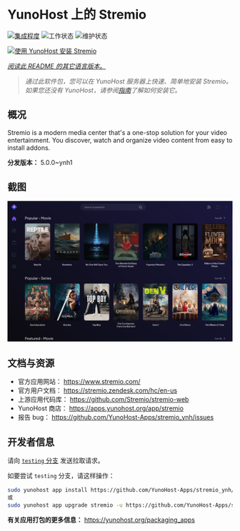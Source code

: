 <!--
注意：此 README 由 <https://github.com/YunoHost/apps/tree/master/tools/readme_generator> 自动生成
请勿手动编辑。
-->

# YunoHost 上的 Stremio

[![集成程度](https://dash.yunohost.org/integration/stremio.svg)](https://ci-apps.yunohost.org/ci/apps/stremio/) ![工作状态](https://ci-apps.yunohost.org/ci/badges/stremio.status.svg) ![维护状态](https://ci-apps.yunohost.org/ci/badges/stremio.maintain.svg)

[![使用 YunoHost 安装 Stremio](https://install-app.yunohost.org/install-with-yunohost.svg)](https://install-app.yunohost.org/?app=stremio)

*[阅读此 README 的其它语言版本。](./ALL_README.md)*

> *通过此软件包，您可以在 YunoHost 服务器上快速、简单地安装 Stremio。*  
> *如果您还没有 YunoHost，请参阅[指南](https://yunohost.org/install)了解如何安装它。*

## 概况

Stremio is a modern media center that's a one-stop solution for your video entertainment. You discover, watch and organize video content from easy to install addons.

**分发版本：** 5.0.0~ynh1

## 截图

![Stremio 的截图](./doc/screenshots/screenshot.png)

## 文档与资源

- 官方应用网站： <https://www.stremio.com/>
- 官方用户文档： <https://stremio.zendesk.com/hc/en-us>
- 上游应用代码库： <https://github.com/Stremio/stremio-web>
- YunoHost 商店： <https://apps.yunohost.org/app/stremio>
- 报告 bug： <https://github.com/YunoHost-Apps/stremio_ynh/issues>

## 开发者信息

请向 [`testing` 分支](https://github.com/YunoHost-Apps/stremio_ynh/tree/testing) 发送拉取请求。

如要尝试 `testing` 分支，请这样操作：

```bash
sudo yunohost app install https://github.com/YunoHost-Apps/stremio_ynh/tree/testing --debug
或
sudo yunohost app upgrade stremio -u https://github.com/YunoHost-Apps/stremio_ynh/tree/testing --debug
```

**有关应用打包的更多信息：** <https://yunohost.org/packaging_apps>
